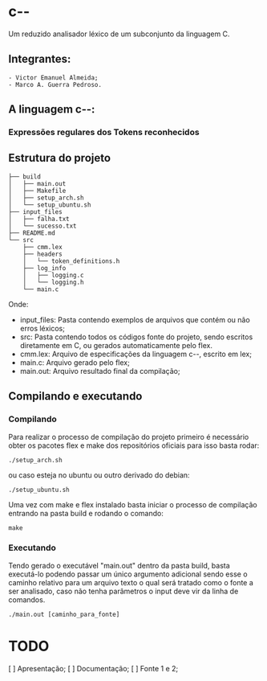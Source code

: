 # c--
Um reduzido analisador léxico de um subconjunto da linguagem C.

## Integrantes:
    - Victor Emanuel Almeida;
    - Marco A. Guerra Pedroso.

## A linguagem c--:

### Expressões regulares dos Tokens reconhecidos

## Estrutura do projeto
```
├── build
│   ├── main.out
│   ├── Makefile
│   ├── setup_arch.sh
│   └── setup_ubuntu.sh
├── input_files
│   ├── falha.txt
│   └── sucesso.txt
├── README.md
└── src
    ├── cmm.lex
    ├── headers
    │   └── token_definitions.h
    ├── log_info
    │   ├── logging.c
    │   └── logging.h
    └── main.c
```

Onde:
- input_files: Pasta contendo exemplos de arquivos que contém ou não erros léxicos;
- src: Pasta contendo todos os códigos fonte do projeto, sendo escritos diretamente em C, ou gerados automaticamente pelo flex.
- cmm.lex: Arquivo de especificações da linguagem c--, escrito em lex;
- main.c: Arquivo gerado pelo flex;
- main.out: Arquivo resultado final da compilação;

## Compilando e executando
### Compilando

Para realizar o processo de compilação do projeto primeiro é necessário obter os pacotes flex e make dos repositórios oficiais para isso basta rodar:

	./setup_arch.sh

ou caso esteja no ubuntu ou outro derivado do debian:

	./setup_ubuntu.sh

Uma vez com make e flex instalado basta iniciar o processo de compilação entrando na pasta build e rodando o comando:

	make

### Executando
Tendo gerado o executável "main.out" dentro da pasta build, basta executá-lo podendo passar um único argumento adicional sendo esse o caminho relativo para um arquivo texto o qual será tratado como o fonte a ser analisado, caso não tenha parâmetros o input deve vir da linha de comandos.

	./main.out [caminho_para_fonte]

# TODO
[ ] Apresentação;
[ ] Documentação;
[ ] Fonte 1 e 2;